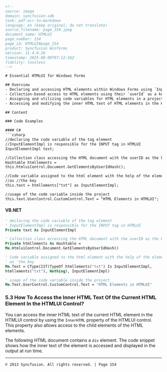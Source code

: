 ```html
<!-- 
source: image
domain: syncfusion-sdk
task: pdf-ocr-to-markdown
language: en (keep original; do not translate)
source_filename: page_154.jpeg
document_name: HTMLUI
page_number: 154
page_id: HTMLUI#page_154
product: Syncfusion Winforms
version: 11.4.0.26
timestamp: 2025-08-09T07:12:16Z
fidelity: lossless
-->

# Essential HTMLUI for Windows Forms

## Overview
- Declaring and accessing HTML elements within Windows Forms using `InputElementImpl`.
- Collection-based access to HTML elements using their `userId` as a key.
- Assigning and utilizing code variables for HTML elements in a project.
- Accessing and modifying the inner HTML text of HTML elements in the HTMLUI control.

## Content

### Code Examples

#### C#
```csharp
//declaring the code variable of the tag element
//InputElementImpl is responsible for the INPUT tag in HTMLUI
InputElementImpl text;

//Collection class accessing the HTML document with the userID as the key
Hashtable htmllements = 
this.htmluiControl.Document.GetElementsByUserIdHash();

//Code variable assigned to the html element with the help of the element's id 
//as //the key
this.text = htmllements["txt"] as InputElementImpl;

//usage of the code variable inside the project
this.text.UserControl.CustomControl.Text = "HTML Elements in HTMLUI";
```

#### VB.NET
```vb
' declaring the code variable of the tag element
' InputElementImpl is responsible for the INPUT tag in HTMLUI
Private text As InputElementImpl

' Collection class accessing the HTML document with the userID as the key
Private htmllements As Hashtable = 
Me.HtmluiControl.Document.GetElementsByUserIdHash()

' Code variable assigned to the html element with the help of the element's id 
' as 'the key
Me.Text = CType(IIf(TypeOf htmllements("txt") Is InputElementImpl, 
htmllements("txt"), Nothing), InputElementImpl)

' usage of the code variable inside the project
Me.Text.UserControl.CustomControl.Text = "HTML Elements in HTMLUI"
```

### 5.3 How To Access the Inner HTML Text Of the Current HTML Element In the HTMLUI Control?

You can access the inner HTML text of the current HTML element in the HTMLUI control by using the `InnerHTML` property of the HTMLUI control. This property also allows access to the child elements of the HTML elements.

The following HTML document contains a `div` element. The code snippet shows how the inner text of the element is accessed and displayed in the output at run time.

---

```markdown
© 2013 Syncfusion. All rights reserved. | Page 154
```

<!-- tags: [product, module, control, api, version?] keywords: [HTMLUI, Windows Forms, InputElementImpl, User ID, InnerHTML, Nested controls, Syncfusion, HTML elements] -->
```